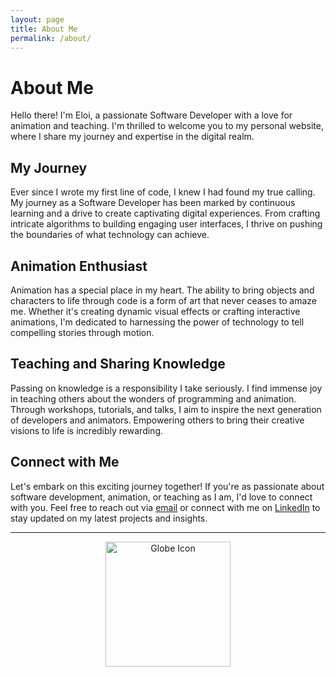 ```yaml
---
layout: page
title: About Me
permalink: /about/
---
```


# About Me

Hello there! I'm Eloi, a passionate Software Developer with a love for animation and teaching. I'm thrilled to welcome you to my personal website, where I share my journey and expertise in the digital realm.

## My Journey

Ever since I wrote my first line of code, I knew I had found my true calling. My journey as a Software Developer has been marked by continuous learning and a drive to create captivating digital experiences. From crafting intricate algorithms to building engaging user interfaces, I thrive on pushing the boundaries of what technology can achieve.

## Animation Enthusiast

Animation has a special place in my heart. The ability to bring objects and characters to life through code is a form of art that never ceases to amaze me. Whether it's creating dynamic visual effects or crafting interactive animations, I'm dedicated to harnessing the power of technology to tell compelling stories through motion.

## Teaching and Sharing Knowledge

Passing on knowledge is a responsibility I take seriously. I find immense joy in teaching others about the wonders of programming and animation. Through workshops, tutorials, and talks, I aim to inspire the next generation of developers and animators. Empowering others to bring their creative visions to life is incredibly rewarding.

## Connect with Me

Let's embark on this exciting journey together! If you're as passionate about software development, animation, or teaching as I am, I'd love to connect with you. Feel free to reach out via [email](mailto:eloimondelo+dev@gmail.com) or connect with me on [LinkedIn](https://www.linkedin.com/in/eloi-mondelo-singla-75a581210) to stay updated on my latest projects and insights.

---

<div style="text-align: center;">
  <img src="https://upload.wikimedia.org/wikipedia/commons/0/0b/Blue_globe_icon.svg" alt="Globe Icon" width="200" height="200" id="globe-icon">
  <script type="module">
    const globeIcon = document.getElementById('globe-icon');

    // Animation loop
    const animate = () => {
      globeIcon.style.transform = `rotate(${performance.now() / 10}deg)`;
      requestAnimationFrame(animate);
    };

    animate();
  </script>
</div>
